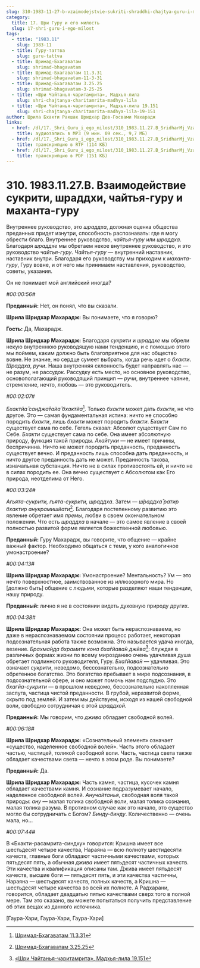 ```yaml
---
slug: 310-1983-11-27-b-vzaimodejstvie-sukriti-shraddhi-chajtya-guru-i-mahanta-guru
category:
  title: 17. Шри Гуру и его милость
  slug: 17-shri-guru-i-ego-milost
tags:
  - title: "1983.11"
    slug: 1983-11
  - title: Гуру-таттва
    slug: guru-tattva
  - title: Шримад-Бхагаватам
    slug: shrimad-bhagavatam
  - title: Шримад-Бхагаватам 11.3.31
    slug: shrimad-bhagavatam-11-3-31
  - title: Шримад-Бхагаватам 3.25.25
    slug: shrimad-bhagavatam-3-25-25
  - title: «Шри Чайтанья-чаритамрита», Мадхья-лила
    slug: shri-chajtanya-charitamrita-madhya-lila
  - title: «Шри Чайтанья-чаритамрита», Мадхья-лила 19.151
    slug: shri-chajtanya-charitamrita-madhya-lila-19-151
author: Шрила Бхакти Ракшак Шридхар Дев-Госвами Махарадж
links:
  - href: /dl/17._Shri_Guru_i_ego_milost/310_1983.11.27.B_SridharMj_Vzaimodejstvie_sukriti_shraddhi_chajtja-guru_i_mahanta-guru.mp3
    title: аудиозапись в MP3 (9 мин. 09 сек., 9,7 МБ)
  - href: /dl/17._Shri_Guru_i_ego_milost/310_1983.11.27.B_SridharMj_Vzaimodejstvie_sukriti_shraddhi_chajtja-guru_i_mahanta-guru.rtf
    title: транскрипцию в RTF (114 КБ)
  - href: /dl/17._Shri_Guru_i_ego_milost/310_1983.11.27.B_SridharMj_Vzaimodejstvie_sukriti_shraddhi_chajtja-guru_i_mahanta-guru.pdf
    title: транскрипцию в PDF (151 КБ)
---
```


# 310. 1983.11.27.B. Взаимодействие сукрити, шраддхи, чайтья-гуру и маханта-гуру

Внутреннее руководство, это *шраддха*, должная оценка общества преданных придет изнутри, способность распознавать: где я могу обрести благо. Внутреннее руководство, *чайтья-гуру* или *шраддха*. Благодаря *шраддхе* мы обретаем некое внутреннее руководство, и это руководство *чайтья-гуру*. *Чайтья-гуру* — внутренний наставник, наставник внутри. Благодаря его руководству мы приходим к *маханта-гуру*, Гуру вовне, и от него мы принимаем наставления, руководство, советы, указания.

Он не понимает мой английский иногда?

*#00:00:56#*

**Преданный:** Нет, он понял, что вы сказали.

**Шрила Шридхар Махарадж:** Вы понимаете, что я говорю?

**Гость:** Да, Махарадж.

**Шрила Шридхар Махарадж:** Благодаря *сукрити* и *шраддхе* мы обрели некую внутреннюю руководящую нами тенденцию, и с помощью этого мы поймем, каким должно быть благоприятное для нас общество вовне. Не знание, но сердце сумеет выбрать, когда речь идет о *бхакти*. *Шраддха*, *ручи*. Наша внутренняя склонность будет направлять нас — не разум, не рассудок. Рассудку есть место, но основное руководство, основополагающий руководящий принцип — *ручи*, внутреннее чаяние, стремление, нечто, любовь — это руководитель.

*#00:02:07#*

*Бхактйа̄ сан̃джа̄тайа̄ бхактйа*[^_ftn1]. Только *бхакти* может дать *бхакти*, не что другое. Это — самая фундаментальная истина: ничто не способно породить *бхакти*, лишь *бхакти* может породить *бхакти*. *Бхакти* существует сама по себе. Гегель сказал: Абсолют существует Сам по Себе. *Бхакти* существует сама по себе. Она имеет абсолютную природу, функция такой природы. *Ахайтуки* — не имеет причины, беспричинна. Ничто не может породить преданность, преданность существует вечно. И преданность лишь способна дать преданность, и ничто другое преданность дать не может. Преданность такова, изначальная субстанция. Ничто не в силах противостоять ей, и ничто не в силах породить ее. Она вечно существует с Абсолютом как Его природа, неотделима от Него.

*#00:03:24#*

*Агьята-сукрити, гьята-сукрити, шраддха*. Затем — *ш́раддха̄ ратир бхактир анукрамишйати*[^_ftn2]. Благодаря постепенному развитию это явление обретает имя *премы*, любви в своем окончательном положении. Что есть *шраддха* в начале — это самое явление в своей полностью развитой форме является божественной любовью.

**Преданный:** Гуру Махарадж, вы говорите, что общение — крайне важный фактор. Необходимо общаться с теми, у кого аналогичное умонастроение?

*#00:04:13#*

**Шрила Шридхар Махарадж:** Умонастроение? Ментальность? Ум — это нечто поверхностное, заимствованное из иллюзорного мира. Но [должно быть] общение с людьми, которые разделяют наши тенденции, нашу природу.

**Преданный:** лично я не в состоянии видеть духовную природу других.

*#00:04:38#*

**Шрила Шридхар Махарадж:** Она может быть нераспознаваема, но даже в нераспознаваемом состоянии процесс работает, некоторая подсознательная работа также возможна. Это называется удача иногда, везение. *Брахма̄н̣д̣а бхрамите кона бха̄гйава̄н джӣва*[^_ftn3]: блуждая в различных формах жизни по всему мирозданию очень удачливая душа обретает подлинного руководителя, Гуру. *Бха̄гйава̄н* — удачливая. Это означает *сукрити*, неведомо, бессознательно, подсознательно обретенное богатство. Это богатство пребывает в мире подсознания, в подсознательной сфере, и оно может помочь нам подспудно. Это *бхагйа-сукрити* — в прошлом неведомо, бессознательно накопленная заслуга, частица чистой преданности. В грубой, неразвитой форме, скрыто под землей. И затем мы действуем, исходя из нашей свободной воли, свободно сотрудничая с этой *шраддхой*.

**Преданный:** Мы говорим, что *джива* обладает свободной волей.

*#00:06:18#*

**Шрила Шридхар Махарадж:** «Сознательный элемент» означает «существо, наделенное свободной волей». Часть этого обладает частью, частицей, толикой свободной воли. Часть, частица света также обладает качествами света — нечто в этом роде. Вы понимаете?

**Преданный:** Да.

**Шрила Шридхар Махарадж:** Часть камня, частица, кусочек камня обладает качествами камня. И сознание подразумевает начало, наделенное свободной волей. *Анучайтанья*, свободная воля такой природы: *ану* — малая толика свободной воли, малая толика сознания, малая толика разума. В противном случае как это начало, это существо могло бы сотрудничать с Богом? *Бинду-бинду*. Количественно — очень мала, но…

*#00:07:44#*

В «Бхакти-расамрита-синдху» говорится: Кришна имеет все шестьдесят четыре качества, Нараяна — всю полноту шестидесяти качеств, главные боги обладают частичными качествами, которых пятьдесят пять, а обычная *джива* имеет пятьдесят частичных качеств. Эти качества и квалификация описаны там. Джива имеет пятьдесят качеств, высшие боги — пятьдесят пять, и эти качества частичны, Нараяна — шестьдесят качеств, полных качеств, а Кришна — шестьдесят четыре качества во всей их полноте. А Радхарани, говорится, обладает двадцатью пятью качествами сверх того в полной мере. Там это сказано, вы можете попытаться получить представление об этих вещах из данного источника.

[Гаура-Хари, Гаура-Хари, Гаура-Хари]



[^_ftn1]: [Шримад-Бхагаватам 11.3.31](../notes/shrimad-bhagavatam/shrimad-bhagavatam-11-3-31.md)

[^_ftn2]: [Шримад-Бхагаватам 3.25.25](../notes/shrimad-bhagavatam/shrimad-bhagavatam-3-25-25.md)

[^_ftn3]: [«Шри Чайтанья-чаритамрита», Мадхья-лила 19.151](../notes/shri-chajtanya-charitamrita-madhya-lila/shri-chajtanya-charitamrita-madhya-lila-19-151.md)

